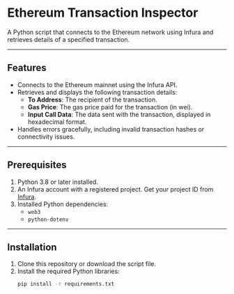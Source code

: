 # Ethereum Transaction Inspector

A Python script that connects to the Ethereum network using Infura and retrieves details of a specified transaction.

---

## Features

- Connects to the Ethereum mainnet using the Infura API.
- Retrieves and displays the following transaction details:
    - **To Address**: The recipient of the transaction.
    - **Gas Price**: The gas price paid for the transaction (in wei).
    - **Input Call Data**: The data sent with the transaction, displayed in hexadecimal format.
- Handles errors gracefully, including invalid transaction hashes or connectivity issues.

---

## Prerequisites

1. Python 3.8 or later installed.
2. An Infura account with a registered project. Get your project ID from [Infura](https://infura.io/).
3. Installed Python dependencies:
    - `web3`
    - `python-dotenv`

---

## Installation

1. Clone this repository or download the script file.
2. Install the required Python libraries:
    ```bash
    pip install -r requirements.txt
    ```